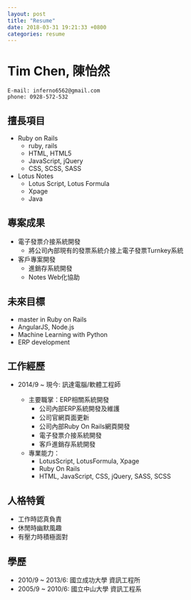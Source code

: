 ```yaml
---
layout: post
title: "Resume"
date: 2018-03-31 19:21:33 +0800
categories: resume
---
```


# Tim Chen, 陳怡然
```
E-mail: inferno6562@gmail.com
phone: 0928-572-532
```

## 擅長項目

* Ruby on Rails
	* ruby, rails
	* HTML, HTML5
	* JavaScript, jQuery
	* CSS, SCSS, SASS
* Lotus Notes
	* Lotus Script, Lotus Formula
	* Xpage
	* Java

## 專案成果

* 電子發票介接系統開發
	* 將公司內部現有的發票系統介接上電子發票Turnkey系統
* 客戶專案開發
	* 進銷存系統開發
	* Notes Web化協助

## 未來目標

* master in Ruby on Rails
* AngularJS, Node.js
* Machine Learning with Python
* ERP development

## 工作經歷

* 2014/9 ~ 現今: 訊達電腦/軟體工程師

	* 主要職掌：ERP相關系統開發
		* 公司內部ERP系統開發及維護
		* 公司官網頁面更新
		* 公司內部Ruby On Rails網頁開發
		* 電子發票介接系統開發
		* 客戶進銷存系統開發
	* 專業能力：
		* LotusScript, LotusFormula, Xpage
		* Ruby On Rails
		* HTML, JavaScript, CSS, jQuery, SASS, SCSS

## 人格特質

* 工作時認真負責
* 休閒時幽默風趣
* 有壓力時積極面對

## 學歷

* 2010/9 ~ 2013/6: 國立成功大學 資訊工程所
* 2005/9 ~ 2010/6: 國立中山大學 資訊工程系
